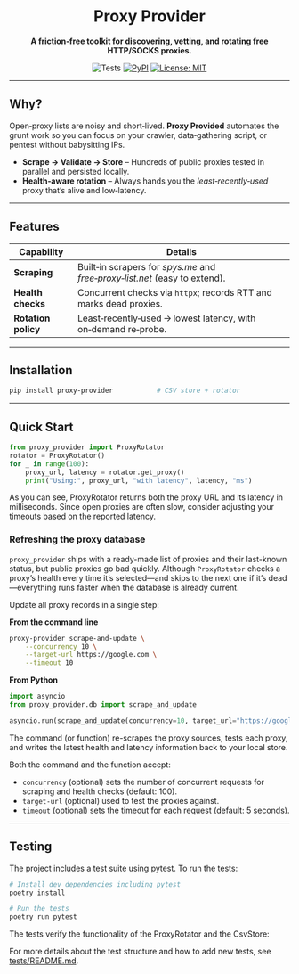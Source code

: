 <h1 align="center">
Proxy Provider
</h1>
</p>
<p align="center">
  <strong>
    A friction‑free toolkit for discovering, vetting, and rotating free HTTP/SOCKS proxies.
  </strong>
</p>

<p align="center">
  <img
    src="https://github.com/Hectortilla/proxy-provider/actions/workflows/tests.yml/badge.svg"
    alt="Tests"
  />
  <a href="https://pypi.org/project/proxy-provider/"><img
    src="https://img.shields.io/pypi/v/proxy-provider.svg"
    alt="PyPI"
  /></a>
  <a href="https://opensource.org/licenses/MIT"><img
    src="https://img.shields.io/badge/License-MIT-yellow.svg"
    alt="License: MIT"
  /></a>
</p>

---

## Why?

Open‑proxy lists are noisy and short‑lived. **Proxy Provided** automates the grunt work so you can focus on your crawler, data‑gathering script, or pentest without babysitting IPs.

* **Scrape → Validate → Store** – Hundreds of public proxies tested in parallel and persisted locally.
* **Health‑aware rotation** – Always hands you the *least‑recently‑used* proxy that’s alive and low‑latency.

---

## Features

| Capability               | Details                                                                          |
| ------------------------ | -------------------------------------------------------------------------------- |
| **Scraping**             | Built‑in scrapers for *spys.me* and *free‑proxy‑list.net* (easy to extend).      |
| **Health checks**        | Concurrent checks via `httpx`; records RTT and marks dead proxies.               |
| **Rotation policy**      | Least‑recently‑used → lowest latency, with on‑demand re‑probe.           |

---

## Installation

```bash
pip install proxy-provider           # CSV store + rotator
```

---

## Quick Start

```python
from proxy_provider import ProxyRotator
rotator = ProxyRotator()
for _ in range(100):
    proxy_url, latency = rotator.get_proxy()
    print("Using:", proxy_url, "with latency", latency, "ms")

```

As you can see, ProxyRotator returns both the proxy URL and its latency in milliseconds. Since open proxies are often slow, consider adjusting your timeouts based on the reported latency.

### Refreshing the proxy database

`proxy_provider` ships with a ready-made list of proxies and their last-known status, but public proxies go bad quickly.
Although `ProxyRotator` checks a proxy’s health every time it’s selected—and skips to the next one if it’s dead—everything runs faster when the database is already current.

Update all proxy records in a single step:

**From the command line**

```bash
proxy-provider scrape-and-update \
    --concurrency 10 \
    --target-url https://google.com \
    --timeout 10
```

**From Python**

```python
import asyncio
from proxy_provider.db import scrape_and_update

asyncio.run(scrape_and_update(concurrency=10, target_url="https://google.com", timeout=10)) # Or await scrape_and_update(...) in an async function
```

The command (or function) re-scrapes the proxy sources, tests each proxy, and writes the latest health and latency information back to your local store.

Both the command and the function accept:
- `concurrency` (optional) sets the number of concurrent requests for scraping and health checks (default: 100).
- `target-url` (optional) used to test the proxies against.
- `timeout` (optional) sets the timeout for each request (default: 5 seconds).

---

## Testing

The project includes a test suite using pytest. To run the tests:

```bash
# Install dev dependencies including pytest
poetry install

# Run the tests
poetry run pytest
```

The tests verify the functionality of the ProxyRotator and the CsvStore:

For more details about the test structure and how to add new tests, see [tests/README.md](tests/README.md).
